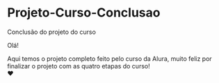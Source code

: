 # Projeto-Curso-Conclusao
Conclusão do projeto do curso

Olá!

Aqui temos o projeto completo feito pelo curso da Alura, muito feliz por finalizar o projeto com as quatro etapas do curso!  
♥
